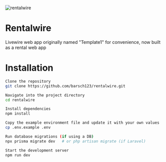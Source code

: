 ![rentalwire](https://socialify.git.ci/barsch123/rentalwire/image?custom_description=A+modern+Livewire+web+application%2C+originally+named+%27Template1%27+for+convenience%2C+but+built+as+a+soon+complete+project&custom_language=Laravel&description=1&font=Raleway&language=1&name=1&owner=1&pattern=Solid&stargazers=1&theme=Dark)

# Rentalwire

Livewire web app originally named "Template1" for convenience, now built as a rental web app

# Installation

```bash
Clone the repository
git clone https://github.com/barsch123/rentalwire.git

Navigate into the project directory
cd rentalwire

Install dependencies
npm install

Copy the example environment file and update it with your own values
cp .env.example .env

Run database migrations (if using a DB)
npx prisma migrate dev   # or php artisan migrate (if Laravel)

Start the development server
npm run dev
```

